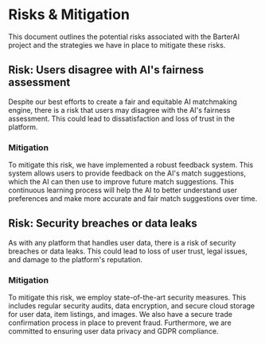 # Risks & Mitigation

This document outlines the potential risks associated with the BarterAI project and the strategies we have in place to mitigate these risks.

## Risk: Users disagree with AI's fairness assessment

Despite our best efforts to create a fair and equitable AI matchmaking engine, there is a risk that users may disagree with the AI's fairness assessment. This could lead to dissatisfaction and loss of trust in the platform.

### Mitigation

To mitigate this risk, we have implemented a robust feedback system. This system allows users to provide feedback on the AI's match suggestions, which the AI can then use to improve future match suggestions. This continuous learning process will help the AI to better understand user preferences and make more accurate and fair match suggestions over time.

## Risk: Security breaches or data leaks

As with any platform that handles user data, there is a risk of security breaches or data leaks. This could lead to loss of user trust, legal issues, and damage to the platform's reputation.

### Mitigation

To mitigate this risk, we employ state-of-the-art security measures. This includes regular security audits, data encryption, and secure cloud storage for user data, item listings, and images. We also have a secure trade confirmation process in place to prevent fraud. Furthermore, we are committed to ensuring user data privacy and GDPR compliance.